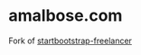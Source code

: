 amalbose.com
============

Fork of [startbootstrap-freelancer](https://github.com/BlackrockDigital/startbootstrap-freelancer)